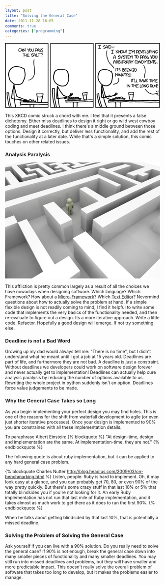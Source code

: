 ```yaml
---
layout: post
title: "Solving the General Case"
date: 2011-11-28 16:05
comments: true
categories: ["programming"]
---
```


<a href="http://xkcd.com/974">
<img src="/images/the_general_problem.png" class ="center"/>
</a>

This XKCD comic struck a chord with me.  I feel that it presents a
false dichotomy.  Either miss deadlines to design it right or go wild
west cowboy coding and meet deadlines.  I think there's a middle ground between
those options.  Design it correctly, but deliver less functionality,
and add the rest of the functionality at a later date.  While that's a
simple solution, this comic touches on other related issues.

<!--more-->

### Analysis Paralysis

<img src="/images/analysis-paralysis.jpg" class ="center"/>

This affliction is pretty common largely as a result of all the
choices we have nowadays when designing software.  Which language?
Which Framework? How about a
[Micro-Framework](/blog/the-problem-with-micro-frameworks/)?  Which
[Text Editor](/blog/categories/learn-emacs/)?  Nevermind questions
about how to actually solve the problem at hand.  If a simple flexible
design is not readily coming to mind, I find it helpful to write some
code that implements the very basics of the functionality needed, and
then re-evaluate to figure out a design.  Its a more iterative
approach.  Write a little code. Refactor.  Hopefully a good design
will emerge.  If not try something else.

### Deadline is not a Bad Word

Growing up my dad would always tell me: "There is no time", but I
didn't understand what he meant until I got a job at 15 years old.
Deadlines are part of life, and furthermore they are not bad.  A
deadline is just a constraint.  Without deadlines we developers could
work on software design forever and never actually get to
implementation!  Deadlines can actually help cure analysis paralysis
by reducing the number of options available to us.  Rewriting the
whole project in python suddenly isn't an option.  Deadlines force
value judgements to be made.

### Why the General Case Takes so Long

As you begin implementing your perfect design you may find holes.
This is one of the reasons for the shift from waterfall development to
agile (or even just shorter iterative processes).  Once your design is
implemented to 90% you are constrained with all these implementation
details.

To paraphrase Albert Einstein:
{% blockquote %}
"At design-time, design and implementation are the same.  At implementation-time, they are not."
{% endblockquote %}

The following quote is about ruby implementation, but it can be applied to any hard general case problem.

{% blockquote Charles Nutter http://blog.headius.com/2009/03/on-benchmarking.html %}
Listen, people: Ruby is hard to implement. Oh, it may look easy at a glance, and you can probably get 70, 80, or even 90% of the way pretty quickly. But there's some crazy stuff in that last 10% or 5% that totally blindsides you if you're not looking for it. An early Ruby implementation has not run that last mile of Ruby implementation, and it takes almost as much work to get there as it does to run the first 90%.
{% endblockquote %}

When he talks about getting blindsided by that last 10%, that is
potentially a missed deadline.


### Solving the Problem of Solving the General Case

  Ask yourself if you can live with a 90% solution.  Do you really need to solve the general case?  If 90% is not enough, break the general
case down into many smaller pieces of functionality and many smaller
deadlines.  You may still run into missed deadlines and problems, but
they will have smaller and more predictable impact.  This doesn't
really solve the overall problem of software that takes too long to
develop, but it makes the problems easier to manage.

